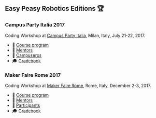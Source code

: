 ## Easy Peasy Robotics Editions :trophy:

### Campus Party Italia 2017
Coding Workshop at [Campus Party Italia](http://campuse.ro/events/campus-party-italia-2017/workshop), Milan, Italy, July 21-22, 2017.
- 📖 [Course program](./cpi17/course-program.md)
- 👴 [Mentors](./cpi17/mentors.md)
- 🙋 [Campuseros](./cpi17/campuseros.md)
- 🎓 [Gradebook](https://easy-peasy-robotics.github.io/cpi17-gradebook)

### Maker Faire Rome 2017
Coding Workshop at [Maker Faire Rome](http://www.makerfairerome.eu/en/), Rome, Italy, December 2-3, 2017.
- 📖 [Course program](./mfr17/course-program.md)
- 👴 [Mentors](./mfr17/mentors.md)
- 🙋 [Participants](./mfr17/participants.md)
- 🎓 [Gradebook](https://easy-peasy-robotics.github.io/mfr17-gradebook)
